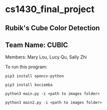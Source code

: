 # cs1430_final_project

## Rubik's Cube Color Detection
## Team Name: CUBIC
Members: Mary Lou, Lucy Qu, Sally Zhi

To run this program:
```
pip3 install opencv-python
```
```
pip3 install kociemba
```
```
python3 main.py -i <path to images folder>
```
```
python3 main2.py -i <path to images folder>